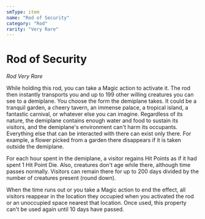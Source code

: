 ```yaml
---
smType: item
name: "Rod of Security"
category: "Rod"
rarity: "Very Rare"
---
```


# Rod of Security
*Rod Very Rare*

While holding this rod, you can take a Magic action to activate it. The rod then instantly transports you and up to 199 other willing creatures you can see to a demiplane. You choose the form the demiplane takes. It could be a tranquil garden, a cheery tavern, an immense palace, a tropical island, a fantastic carnival, or whatever else you can imagine. Regardless of its nature, the demiplane contains enough water and food to sustain its visitors, and the demiplane's environment can't harm its occupants. Everything else that can be interacted with there can exist only there. For example, a flower picked from a garden there disappears if it is taken outside the demiplane.

For each hour spent in the demiplane, a visitor regains Hit Points as if it had spent 1 Hit Point Die. Also, creatures don't age while there, although time passes normally. Visitors can remain there for up to 200 days divided by the number of creatures present (round down).

When the time runs out or you take a Magic action to end the effect, all visitors reappear in the location they occupied when you activated the rod or an unoccupied space nearest that location. Once used, this property can't be used again until 10 days have passed.
